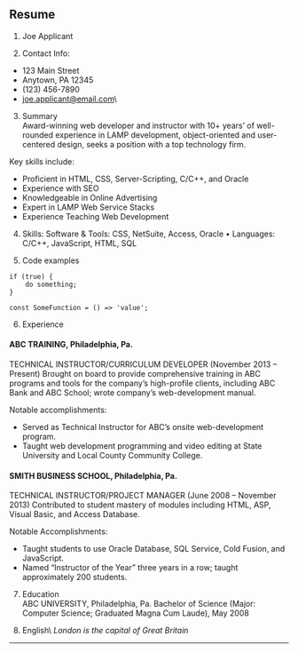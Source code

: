 ## Resume

1. Joe Applicant

2. Contact Info: 
* 123 Main Street
* Anytown, PA 12345
* (123) 456-7890
* joe.applicant@email.com\

3. Summary\
Award-winning web developer and instructor with 10+ years’ of well-rounded experience in LAMP development, object-oriented and user-centered design, seeks a position with a top technology firm.

Key skills include:

* Proficient in HTML, CSS, Server-Scripting, C/C++, and Oracle
* Experience with SEO
* Knowledgeable in Online Advertising
* Expert in LAMP Web Service Stacks
* Experience Teaching Web Development

4. Skills:
Software & Tools: CSS, NetSuite, Access, Oracle • Languages: C/C++, JavaScript, HTML, SQL

5. Code examples 
```
if (true) {
    do something;
}
```
```
const SomeFunction = () => 'value';
```

6. Experience 
#### ABC TRAINING, Philadelphia, Pa.
TECHNICAL INSTRUCTOR/CURRICULUM DEVELOPER (November 2013 – Present)
Brought on board to provide comprehensive training in ABC programs and tools for the company’s high-profile clients, including ABC Bank and ABC School; wrote company’s web-development manual.

Notable accomplishments:

* Served as Technical Instructor for ABC’s onsite web-development program.
* Taught web development programming and video editing at State University and Local County Community College.

#### SMITH BUSINESS SCHOOL, Philadelphia, Pa.
TECHNICAL INSTRUCTOR/PROJECT MANAGER (June 2008 – November 2013)
Contributed to student mastery of modules including HTML, ASP, Visual Basic, and Access Database.

Notable Accomplishments:

* Taught students to use Oracle Database, SQL Service, Cold Fusion, and JavaScript.
* Named “Instructor of the Year” three years in a row; taught approximately 200 students.

7. Education\
ABC UNIVERSITY, Philadelphia, Pa.
Bachelor of Science (Major: Computer Science; Graduated Magna Cum Laude), May 2008

8. English\ 
*London is the capital of Great Britain*

*** 